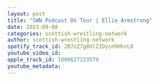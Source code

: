 ```yaml
---
layout: post
title: "SWN Podcast On Tour | Ellie Armstrong"
date: 2023-09-08
categories: scottish-wrestling-network
author: scottish-wrestling-network
spotify_track_id: 2B7zZ7g8UlZJDysnhHhrL0
youtube_video_id: 
apple_track_id: 1000627223579
youtube_metadata: 
---
```

